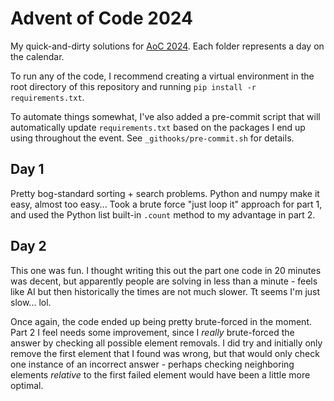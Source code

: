 # Advent of Code 2024

My quick-and-dirty solutions for [AoC 2024](https://adventofcode.com/2024/about). Each folder represents a day on the calendar.

To run any of the code, I recommend creating a virtual environment in the root directory of this repository and running `pip install -r requirements.txt`.

To automate things somewhat, I've also added a pre-commit script that will automatically update `requirements.txt` based on the packages I end up using throughout the event. See `_githooks/pre-commit.sh` for details.

## Day 1

Pretty bog-standard sorting + search problems. Python and numpy make it easy, almost too easy... Took a brute force "just loop it" approach for part 1, and used the Python list built-in `.count` method to my advantage in part 2.

## Day 2

This one was fun. I thought writing this out the part one code in 20 minutes was decent, but apparently people are solving in less than a minute - feels like AI but then historically the times are not much slower. Tt seems I'm just slow... lol. 

Once again, the code ended up being pretty brute-forced in the moment. Part 2 I feel needs some improvement, since I _really_ brute-forced the answer by checking all possible element removals. I did try and initially only remove the first element that I found was wrong, but that would only check one instance of an incorrect answer - perhaps checking neighboring elements _relative_ to the first failed element would have been a little more optimal. 
